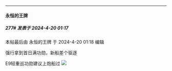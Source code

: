 ﻿
*****

####  永恒的王牌  
##### 277#       发表于 2024-4-20 01:17

 本帖最后由 永恒的王牌 于 2024-4-20 01:18 编辑 

强行拿到首日满功勋，新船差个驱逐

E9轻重巡功勋建议上炮船过
<img src="https://p.sda1.dev/17/1819f6ef83d48f1d9d9247876e57924f/CMP_20240420011819317.jpg" referrerpolicy="no-referrer">

